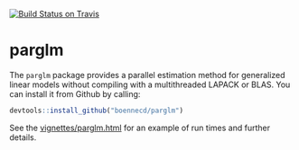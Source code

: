 [![Build Status on Travis](https://travis-ci.org/boennecd/parglm.svg?branch=master)](https://travis-ci.org/boennecd/parglm)

parglm
======

The `parglm` package provides a parallel estimation method  for generalized 
linear models without compiling with a multithreaded LAPACK or BLAS. You can install
it from Github by calling:

```r
devtools::install_github("boennecd/parglm")
```

See the [vignettes/parglm.html](https://htmlpreview.github.io/?https://github.com/boennecd/parglm/blob/master/vignettes/parglm.html) for an example of run times and 
further details.
